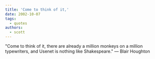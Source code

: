 ```yaml
---
title: 'Come to think of it,'
date: 2002-10-07
tags:
  - quotes
authors:
  - scott
---
```


"Come to think of it, there are already a million monkeys on a million typewriters, and Usenet is nothing like Shakespeare."
— Blair Houghton

